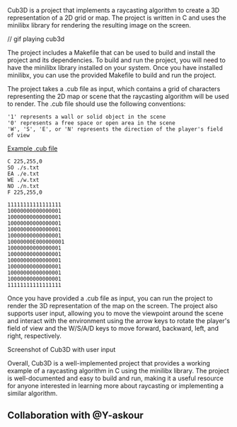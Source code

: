 Cub3D is a project that implements a raycasting algorithm to create a 3D representation of a 2D grid or map. The project is written in C and uses the minilibx library for rendering the resulting image on the screen.

// gif playing cub3d

The project includes a Makefile that can be used to build and install the project and its dependencies. To build and run the project, you will need to have the minilibx library installed on your system. Once you have installed minilibx, you can use the provided Makefile to build and run the project.

The project takes a .cub file as input, which contains a grid of characters representing the 2D map or scene that the raycasting algorithm will be used to render. The .cub file should use the following conventions:

    '1' represents a wall or solid object in the scene
    '0' represents a free space or open area in the scene
    'W', 'S', 'E', or 'N' represents the direction of the player's field of view

[Example .cub file](./younes.cub)

```
C 225,255,0
SO ./s.txt
EA ./e.txt
WE ./w.txt  
NO ./n.txt                     
F 225,255,0

11111111111111111
10000000000000001
10000000000000001
10000000000000001
10000000000000001
10000000000000001
10000000E000000001
10000000000000001
10000000000000001
10000000000000001
10000000000000001
10000000000000001
10000000000000001
11111111111111111
```

Once you have provided a .cub file as input, you can run the project to render the 3D representation of the map on the screen. The project also supports user input, allowing you to move the viewpoint around the scene and interact with the environment using the arrow keys to rotate the player's field of view and the W/S/A/D keys to move forward, backward, left, and right, respectively.

Screenshot of Cub3D with user input

Overall, Cub3D is a well-implemented project that provides a working example of a raycasting algorithm in C using the minilibx library. The project is well-documented and easy to build and run, making it a useful resource for anyone interested in learning more about raycasting or implementing a similar algorithm.

## Collaboration with @Y-askour
